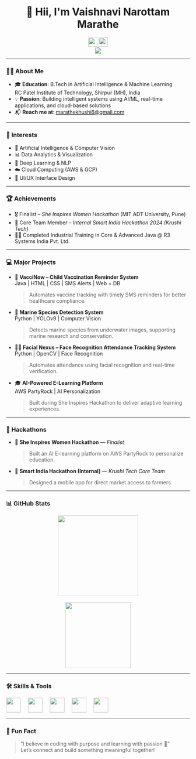 <div align="center">
  <h1>👋 Hii, I'm <strong>Vaishnavi Narottam Marathe</strong></h1>

  <a href="https://www.linkedin.com/in/vmarathe21">
    <img src="https://img.shields.io/badge/LinkedIn-0077B5?style=for-the-badge&logo=linkedin&logoColor=white" height="25" />
  </a>
  <a href="https://www.codechef.com/users/rcp_221107017">
    <img src="https://img.shields.io/badge/CodeChef-5B4638?style=for-the-badge&logo=codechef&logoColor=white" height="25" />
  </a>
</div>

<div align="center">
  <img src="https://visitor-badge.laobi.icu/badge?page_id=vaishnavimarathe.vaishnavimarathe" />
</div>

---

### 👩‍💻 About Me

- 🎓 **Education**: B.Tech in Artificial Intelligence & Machine Learning  
  RC Patel Institute of Technology, Shirpur (MH), India  
- 💡 **Passion**: Building intelligent systems using AI/ML, real-time applications, and cloud-based solutions  
- 📬 **Reach me at**: [marathekhushi6@gmail.com](mailto:marathekhushi6@gmail.com)

---

### 🎯 Interests

- 🤖 Artificial Intelligence & Computer Vision  
- 📊 Data Analytics & Visualization  
- 🧠 Deep Learning & NLP  
- ☁️ Cloud Computing (AWS & GCP)  
- 🎨 UI/UX Interface Design  

---

### 🏆 Achievements

- 🎖️ Finalist – *She Inspires Women Hackathon* (MIT ADT University, Pune)  
- 🌾 Core Team Member – *Internal Smart India Hackathon 2024 (Krushi Tech)*  
- 🧑‍💻 Completed Industrial Training in Core & Advanced Java @ R3 Systems India Pvt. Ltd.

---

### 💻 Major Projects

- 💉 **VacciNow – Child Vaccination Reminder System**  
  Java | HTML | CSS | SMS Alerts | Web + DB  
  > Automates vaccine tracking with timely SMS reminders for better healthcare compliance.

- 🌊 **Marine Species Detection System**  
  Python | YOLOv9 | Computer Vision  
  > Detects marine species from underwater images, supporting marine research and conservation.

- 🧑‍🎓 **Facial Nexus – Face Recognition Attendance Tracking System**  
  Python | OpenCV | Face Recognition  
  > Automates attendance using facial recognition and real-time verification.

- 🎓 **AI-Powered E-Learning Platform**  
  AWS PartyRock | AI Personalization  
  > Built during She Inspires Hackathon to deliver adaptive learning experiences.

---

### 🚀 Hackathons

- 🧠 **She Inspires Women Hackathon** — *Finalist*  
  > Built an AI E-learning platform on AWS PartyRock to personalize education.

- 🌾 **Smart India Hackathon (Internal)** — *Krushi Tech Core Team*  
  > Designed a mobile app for direct market access to farmers.

---

### 📊 GitHub Stats

<div align="center">
  <img src="https://streak-stats.demolab.com?user=vaishnavimarathe&locale=en&mode=daily&theme=dark&hide_border=false&border_radius=5" height="220" />
  <br><br>
  <img src="https://github-readme-stats.vercel.app/api/top-langs/?username=vaishnavimarathe&layout=compact&theme=tokyonight&langs_count=6&hide_title=false" height="180" />
</div>

---

### 🛠️ Skills & Tools

<div align="left">
  <img src="https://cdn.jsdelivr.net/gh/devicons/devicon/icons/python/python-original.svg" height="40" />
  <img width="12" />
  <img src="https://cdn.jsdelivr.net/gh/devicons/devicon/icons/java/java-original-wordmark.svg" height="40" />
  <img width="12" />
  <img src="https://cdn.jsdelivr.net/gh/devicons/devicon/icons/html5/html5-original.svg" height="40" />
  <img width="12" />
  <img src="https://cdn.jsdelivr.net/gh/devicons/devicon/icons/mysql/mysql-original-wordmark.svg" height="40" />
  <img width="12" />
  <img src="https://cdn.jsdelivr.net/gh/devicons/devicon/icons/tableau/tableau-original.svg" height="40" />
</div>

---

### 💬 Fun Fact

> “I believe in coding with purpose and learning with passion 🌟”  
Let’s connect and build something meaningful together!
